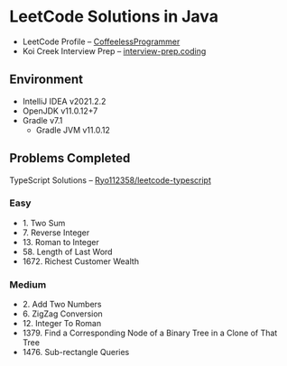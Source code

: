 # LeetCode Solutions in Java

- LeetCode Profile – [CoffeelessProgrammer](https://leetcode.com/CoffeelessProgrammer/)
- Koi Creek Interview Prep – [interview-prep.coding](https://github.com/koicreek/interview-prep.coding)

## Environment
- <span title="Release: Sep 2021">IntelliJ IDEA v2021.2.2</span>
- <span title="Release: Jul 2021">OpenJDK v11.0.12+7</span>
- <span title="Release: Jun 2021">Gradle v7.1</span>
  - <span title="Release: Jul 2021">Gradle JVM v11.0.12</span>

## Problems Completed

TypeScript Solutions – [Ryo112358/leetcode-typescript](https://github.com/Ryo112358/leetcode-typescript)

### Easy
- <span title="Runtime Percentile: 60.58%">1. Two Sum</span>
- <span title="Runtime Percentile: 100.00%">7. Reverse Integer</span>
- <span title="Runtime Percentile: 57.6%">13. Roman to Integer</span>
- <span title="Runtime Percentile: 99.81%">58. Length of Last Word</span>
- <span title="Runtime Percentile: 100.00%">1672. Richest Customer Wealth</span>

### Medium
- <span title="Runtime Percentile: 67.95%">2. Add Two Numbers</span>
- <span title="Runtime Percentile: 50.48%">6. ZigZag Conversion</span>
- <span title="Runtime Percentile: 81.17%">12. Integer To Roman</span>
- <span title="Runtime Percentile: 64.30%">1379. Find a Corresponding Node of a Binary Tree in a Clone of That Tree</span>
- <span title="Runtime Percentile: 93.52%">1476. Sub-rectangle Queries</span>